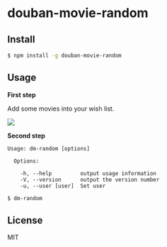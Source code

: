 # douban-movie-random

## Install

```bash
$ npm install -g douban-movie-random
```

## Usage

**First step**

Add some movies into your wish list.

![](https://raw.githubusercontent.com/acwong00/douban-movie-random-node/master/media/screenshot.jpg)

**Second step**

```
Usage: dm-random [options]

  Options:

    -h, --help         output usage information
    -V, --version      output the version number
    -u, --user [user]  Set user
```

```bash
$ dm-random
```


## License

MIT